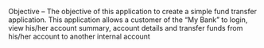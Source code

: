 Objective – The objective of this application to create a simple fund transfer application. This application
allows a customer of the “My Bank” to login, view his/her account summary, account details and
transfer funds from his/her account to another internal account